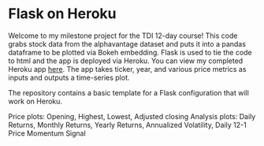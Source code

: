 # Flask on Heroku

Welcome to my milestone project for the TDI 12-day course! This code grabs stock data from the alphavantage dataset and puts it into a pandas dataframe to be plotted via Bokeh embedding. Flask is used to tie the code to html and the app is deployed via Heroku. You can view my completed Heroku app [here](https://hevren-stock-analysis.herokuapp.com/). The app takes ticker, year, and various price metrics as inputs and outputs a time-series plot.

The repository contains a basic template for a Flask configuration that will
work on Heroku.

Price plots: Opening, Highest, Lowest, Adjusted closing
Analysis plots: Daily Returns, Monthly Returns, Yearly Returns, Annualized Volatility, Daily 12-1 Price Momentum Signal
